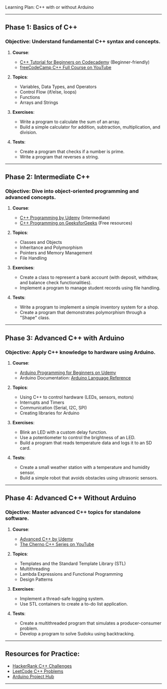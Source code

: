  Learning Plan: C++ with or without Arduino

---

## **Phase 1: Basics of C++**
### **Objective**: Understand fundamental C++ syntax and concepts.

1. **Course**: 
   - [C++ Tutorial for Beginners on Codecademy](https://www.codecademy.com/learn/learn-c-plus-plus) (Beginner-friendly)
   - [freeCodeCamp C++ Full Course on YouTube](https://www.youtube.com/watch?v=vLnPwxZdW4Y)  

2. **Topics**:
   - Variables, Data Types, and Operators
   - Control Flow (if/else, loops)
   - Functions
   - Arrays and Strings

3. **Exercises**:
   - Write a program to calculate the sum of an array.
   - Build a simple calculator for addition, subtraction, multiplication, and division.

4. **Tests**:
   - Create a program that checks if a number is prime.
   - Write a program that reverses a string.

---

## **Phase 2: Intermediate C++**
### **Objective**: Dive into object-oriented programming and advanced concepts.

1. **Course**:
   - [C++ Programming by Udemy](https://www.udemy.com/course/beginning-c-plus-plus-programming/) (Intermediate)
   - [C++ Programming on GeeksforGeeks](https://www.geeksforgeeks.org/c-plus-plus/) (Free resources)

2. **Topics**:
   - Classes and Objects
   - Inheritance and Polymorphism
   - Pointers and Memory Management
   - File Handling

3. **Exercises**:
   - Create a class to represent a bank account (with deposit, withdraw, and balance check functionalities).
   - Implement a program to manage student records using file handling.

4. **Tests**:
   - Write a program to implement a simple inventory system for a shop.
   - Create a program that demonstrates polymorphism through a "Shape" class.

---

## **Phase 3: Advanced C++ with Arduino**
### **Objective**: Apply C++ knowledge to hardware using Arduino.

1. **Course**:
   - [Arduino Programming for Beginners on Udemy](https://www.udemy.com/course/arduino-programming/)  
   - Arduino Documentation: [Arduino Language Reference](https://www.arduino.cc/reference/en/)

2. **Topics**:
   - Using C++ to control hardware (LEDs, sensors, motors)
   - Interrupts and Timers
   - Communication (Serial, I2C, SPI)
   - Creating libraries for Arduino

3. **Exercises**:
   - Blink an LED with a custom delay function.
   - Use a potentiometer to control the brightness of an LED.
   - Build a program that reads temperature data and logs it to an SD card.

4. **Tests**:
   - Create a small weather station with a temperature and humidity sensor.
   - Build a simple robot that avoids obstacles using ultrasonic sensors.

---

## **Phase 4: Advanced C++ Without Arduino**
### **Objective**: Master advanced C++ topics for standalone software.

1. **Course**:
   - [Advanced C++ by Udemy](https://www.udemy.com/course/advanced-c-programming/)  
   - [The Cherno C++ Series on YouTube](https://www.youtube.com/@TheCherno)

2. **Topics**:
   - Templates and the Standard Template Library (STL)
   - Multithreading
   - Lambda Expressions and Functional Programming
   - Design Patterns

3. **Exercises**:
   - Implement a thread-safe logging system.
   - Use STL containers to create a to-do list application.

4. **Tests**:
   - Create a multithreaded program that simulates a producer-consumer problem.
   - Develop a program to solve Sudoku using backtracking.

---

## **Resources for Practice**:
- [HackerRank C++ Challenges](https://www.hackerrank.com/domains/tutorials/10-days-of-cpp)
- [LeetCode C++ Problems](https://leetcode.com/problemset/all/)
- [Arduino Project Hub](https://create.arduino.cc/projecthub)

---